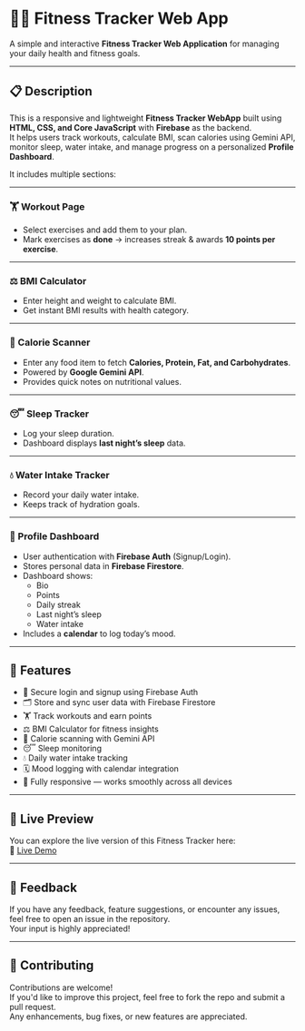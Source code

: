 # 🏋️‍♂️ Fitness Tracker Web App
A simple and interactive **Fitness Tracker Web Application** for managing your daily health and fitness goals.  

---

## 📋 Description
This is a responsive and lightweight **Fitness Tracker WebApp** built using **HTML, CSS, and Core JavaScript** with **Firebase** as the backend.  
It helps users track workouts, calculate BMI, scan calories using Gemini API, monitor sleep, water intake, and manage progress on a personalized **Profile Dashboard**.  

It includes multiple sections:

---

### 🏋️ Workout Page
- Select exercises and add them to your plan.  
- Mark exercises as **done** → increases streak & awards **10 points per exercise**.  

---

### ⚖️ BMI Calculator
- Enter height and weight to calculate BMI.  
- Get instant BMI results with health category.  

---

### 🍎 Calorie Scanner
- Enter any food item to fetch **Calories, Protein, Fat, and Carbohydrates**.  
- Powered by **Google Gemini API**.  
- Provides quick notes on nutritional values.  

---

### 😴 Sleep Tracker
- Log your sleep duration.  
- Dashboard displays **last night’s sleep** data.  

---

### 💧 Water Intake Tracker
- Record your daily water intake.  
- Keeps track of hydration goals.  

---

### 👤 Profile Dashboard
- User authentication with **Firebase Auth** (Signup/Login).  
- Stores personal data in **Firebase Firestore**.  
- Dashboard shows:
  - Bio  
  - Points  
  - Daily streak  
  - Last night’s sleep  
  - Water intake  
- Includes a **calendar** to log today’s mood.  

---

## 🌟 Features
- 🔑 Secure login and signup using Firebase Auth  
- 🗂️ Store and sync user data with Firebase Firestore  
- 🏋️ Track workouts and earn points  
- ⚖️ BMI Calculator for fitness insights  
- 🍎 Calorie scanning with Gemini API  
- 😴 Sleep monitoring  
- 💧 Daily water intake tracking  
- 🗓️ Mood logging with calendar integration  
- 📱 Fully responsive — works smoothly across all devices  

---

## 🧪 Live Preview
You can explore the live version of this Fitness Tracker here:  
🔗 [Live Demo](https://fitness-tracker-web-app-28777.web.app)   

---

## 📝 Feedback
If you have any feedback, feature suggestions, or encounter any issues, feel free to open an issue in the repository.  
Your input is highly appreciated!  

---

## 🤝 Contributing
Contributions are welcome!  
If you'd like to improve this project, feel free to fork the repo and submit a pull request.  
Any enhancements, bug fixes, or new features are appreciated.  
